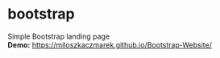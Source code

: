 # bootstrap
Simple Bootstrap landing page <br />
<strong>Demo:</strong> https://miloszkaczmarek.github.io/Bootstrap-Website/
